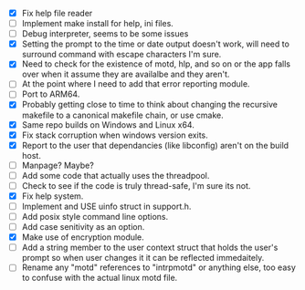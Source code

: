 - [X] Fix help file reader
- [ ] Implement make install for help, ini files.
- [ ] Debug interpreter, seems to be some issues
- [X] Setting the prompt to the time or date output doesn't work, will need to surround command with escape characters I'm sure.
- [X] Need to check for the existence of motd, hlp, and so on or the app falls over when it assume they are availalbe and they aren't.
- [ ] At the point where I need to add that error reporting module.
- [ ] Port to ARM64.
- [X] Probably getting close to time to think about changing the recursive makefile to a canonical makefile chain, or use cmake.
- [X] Same repo builds on Windows and Linux x64.
- [X] Fix stack corruption when windows version exits.
- [X] Report to the user that dependancies (like libconfig) aren't on the build host.
- [ ] Manpage? Maybe?
- [ ] Add some code that actually uses the threadpool.
- [ ] Check to see if the code is truly thread-safe, I'm sure its not.
- [X] Fix help system.
- [ ] Implement and USE uinfo struct in support.h.
- [ ] Add posix style command line options.
- [ ] Add case senitivity as an option.
- [X] Make use of encryption module.
- [ ] Add a string member to the user context struct that holds the user's prompt so when user changes it it can be reflected immedaitely.
- [ ] Rename any "motd" references to "intrpmotd" or anything else, too easy to confuse with the actual linux motd file.
